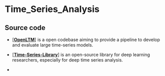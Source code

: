 # Time_Series_Analysis 

## Source code 

* [[**OpenLTM**](https://github.com/thuml/OpenLTM)]  is a open codebase aiming to provide a pipeline to develop and evaluate large time-series models.

* [[**Time-Series-Library**](https://github.com/thuml/Time-Series-Library)] is an open-source library for deep learning researchers, especially for deep time series analysis.

* 
